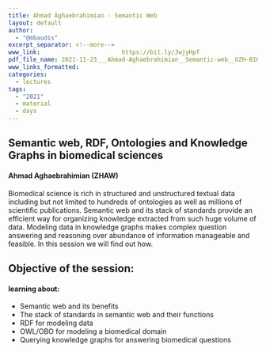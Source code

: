 ```yaml
---
title: Ahmad Aghaebrahimian - Semantic Web
layout: default
author:
  - "@mbaudis"
excerpt_separator: <!--more-->
www_link: 						https://bit.ly/3wjyHpf
pdf_file_name: 2021-11-23___Ahmad-Aghaebrahimian__Semantic-web__UZH-BIO390-HS21-lecture-10.pdf
www_links_formatted:  
categories:
  - lectures
tags:
  - "2021"
  - material
  - days
---
```


## Semantic web, RDF, Ontologies and Knowledge Graphs in biomedical sciences
#### Ahmad Aghaebrahimian (ZHAW)

Biomedical science is rich in structured and unstructured textual data including but not limited to hundreds of ontologies as well as millions of scientific publications. Semantic web and its stack of standards provide an efficient way for organizing knowledge extracted from such huge volume of data. Modeling data in knowledge graphs makes complex question answering and reasoning over abundance of information manageable and feasible. In this session we will find out how.

<!--more-->

## Objective of the session:
#### learning about:
* Semantic web and its benefits
* The stack of standards in semantic web and their functions
* RDF for modeling data
* OWL/OBO for modeling a biomedical domain
* Querying knowledge graphs for answering biomedical questions
